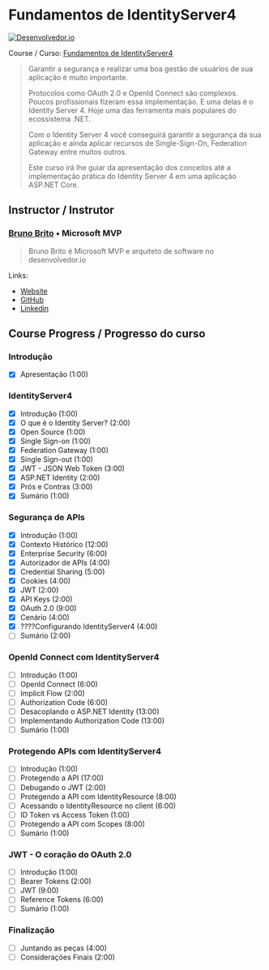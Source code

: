 <!-- markdownlint-disable MD026 -->
# Fundamentos de IdentityServer4

[![Desenvolvedor.io](https://desenvolvedor.io/images/home.png)](https://desenvolvedor.io)

Course / Curso: [Fundamentos de IdentityServer4](https://desenvolvedor.io/curso-online-fundamentos-de-identity-server)

> Garantir a segurança e realizar uma boa gestão de usuários de sua aplicação é muito importante.
>
> Protocolos como OAuth 2.0 e OpenId Connect são complexos. Poucos profissionais fizeram essa implementação. E uma delas é o Identity Server 4. Hoje uma das ferramenta mais populares do ecossistema .NET.
>
> Com o Identity Server 4 você conseguirá garantir a segurança da sua aplicação e ainda aplicar recursos de Single-Sign-On, Federation Gateway entre muitos outros.
>
> Este curso irá lhe guiar da apresentação dos conceitos até a implementação prática do Identity Server 4 em uma aplicação ASP.NET Core.

## Instructor / Instrutor

### [Bruno Brito](https://desenvolvedor.io/instrutor/bruno-brito) • Microsoft MVP

> Bruno Brito é Microsoft MVP e arquiteto de software no desenvolvedor.io

Links:

- [Website](https://www.brunobrito.net.br/)
- [GitHub](https://github.com/brunohbrito/)
- [Linkedin](https://www.linkedin.com/in/bhdebrito/)

<!-- 
## certificado

[![certificado udemy](images/uc-)](http://ude.my/uc-) -->

## Course Progress / Progresso do curso

### Introdução

- [x] Apresentação (1:00)

### IdentityServer4

- [x] Introdução (1:00)
- [x] O que é o Identity Server? (2:00)
- [x] Open Source (1:00)
- [x] Single Sign-on (1:00)
- [x] Federation Gateway (1:00)
- [x] Single Sign-out (1:00)
- [x] JWT - JSON Web Token (3:00)
- [x] ASP.NET Identity (2:00)
- [x] Prós e Contras (3:00)
- [x] Sumário (1:00)

### Segurança de APIs

- [x] Introdução (1:00)
- [x] Contexto Histórico (12:00)
- [x] Enterprise Security (6:00)
- [x] Autorizador de APIs (4:00)
- [x] Credential Sharing (5:00)
- [x] Cookies (4:00)
- [x] JWT (2:00)
- [x] API Keys (2:00)
- [x] OAuth 2.0 (9:00)
- [x] Cenário (4:00)
- [x] ????Configurando IdentityServer4 (4:00)
- [ ] Sumário (2:00)

### OpenId Connect com IdentityServer4

- [ ] Introdução (1:00)
- [ ] OpenId Connect (6:00)
- [ ] Implicit Flow (2:00)
- [ ] Authorization Code (6:00)
- [ ] Desacoplando o ASP.NET Identity (13:00)
- [ ] Implementando Authorization Code (13:00)
- [ ] Sumário (1:00)

### Protegendo APIs com IdentityServer4

- [ ] Introdução (1:00)
- [ ] Protegendo a API (17:00)
- [ ] Debugando o JWT (2:00)
- [ ] Protegendo a API com IdentityResource (8:00)
- [ ] Acessando o IdentityResource no client (6:00)
- [ ] ID Token vs Access Token (1:00)
- [ ] Protegendo a API com Scopes (8:00)
- [ ] Sumário (1:00)

### JWT - O coração do OAuth 2.0

- [ ] Introdução (1:00)
- [ ] Bearer Tokens (2:00)
- [ ] JWT (9:00)
- [ ] Reference Tokens (6:00)
- [ ] Sumário (1:00)

### Finalização

- [ ] Juntando as peças (4:00)
- [ ] Considerações Finais (2:00)
